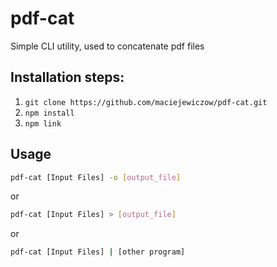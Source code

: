 # pdf-cat
Simple CLI utility, used to concatenate pdf files

## Installation steps:
1. `git clone https://github.com/maciejewiczow/pdf-cat.git`
1. `npm install`
1. `npm link`

## Usage
```bash
pdf-cat [Input Files] -o [output_file]
```
or
```bash
pdf-cat [Input Files] > [output_file]
```
or
```bash
pdf-cat [Input Files] | [other program]
```
